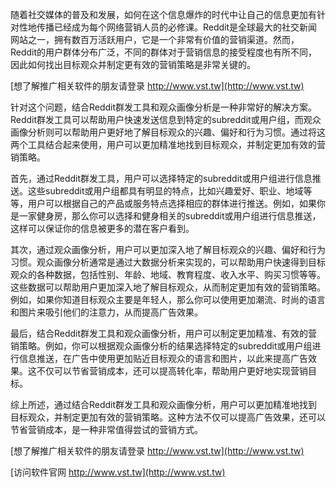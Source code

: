 随着社交媒体的普及和发展，如何在这个信息爆炸的时代中让自己的信息更加有针对性地传播已经成为每个网络营销人员的必修课。Reddit是全球最大的社交新闻网站之一，拥有数百万活跃用户，它是一个非常有价值的营销渠道。然而，Reddit的用户群体分布广泛，不同的群体对于营销信息的接受程度也有所不同，因此如何找出目标观众并制定更有效的营销策略是非常关键的。

[想了解推广相关软件的朋友请登录 http://www.vst.tw](http://www.vst.tw)

针对这个问题，结合Reddit群发工具和观众画像分析是一种非常好的解决方案。Reddit群发工具可以帮助用户快速发送信息到特定的subreddit或用户组，而观众画像分析则可以帮助用户更好地了解目标观众的兴趣、偏好和行为习惯。通过将这两个工具结合起来使用，用户可以更加精准地找到目标观众，并制定更加有效的营销策略。

首先，通过Reddit群发工具，用户可以选择特定的subreddit或用户组进行信息推送。这些subreddit或用户组都具有明显的特点，比如兴趣爱好、职业、地域等等，用户可以根据自己的产品或服务特点选择相应的群体进行推送。例如，如果你是一家健身房，那么你可以选择和健身相关的subreddit或用户组进行信息推送，这样可以保证你的信息被更多的潜在客户看到。

其次，通过观众画像分析，用户可以更加深入地了解目标观众的兴趣、偏好和行为习惯。观众画像分析通常是通过大数据分析来实现的，可以帮助用户快速得到目标观众的各种数据，包括性别、年龄、地域、教育程度、收入水平、购买习惯等等。这些数据可以帮助用户更加深入地了解目标观众，从而制定更加有效的营销策略。例如，如果你知道目标观众主要是年轻人，那么你可以使用更加潮流、时尚的语言和图片来吸引他们的注意力，从而提高广告效果。

最后，结合Reddit群发工具和观众画像分析，用户可以制定更加精准、有效的营销策略。例如，你可以根据观众画像分析的结果选择特定的subreddit或用户组进行信息推送，在广告中使用更加贴近目标观众的语言和图片，以此来提高广告效果。这不仅可以节省营销成本，还可以提高转化率，帮助用户更好地实现营销目标。

综上所述，通过结合Reddit群发工具和观众画像分析，用户可以更加精准地找到目标观众，并制定更加有效的营销策略。这种方法不仅可以提高广告效果，还可以节省营销成本，是一种非常值得尝试的营销方式。

[想了解推广相关软件的朋友请登录 http://www.vst.tw](http://www.vst.tw)


[访问软件官网 http://www.vst.tw](http://www.vst.tw)

